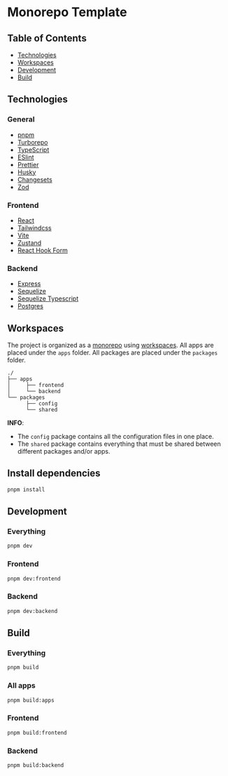 # Monorepo Template

## Table of Contents

- [Technologies](#technologies)
- [Workspaces](#workspaces)
- [Development](#development)
- [Build](#build)

## Technologies

### General
- [pnpm](https://pnpm.io/)
- [Turborepo](https://turbo.build/)
- [TypeScript](https://www.typescriptlang.org/)
- [ESlint](https://eslint.org/)
- [Prettier](https://prettier.io/)
- [Husky](https://typicode.github.io/husky)
- [Changesets](https://github.com/changesets/changesets)
- [Zod](https://zod.dev/)

### Frontend
- [React](https://reactjs.org/)
- [Tailwindcss](https://tailwindcss.com/)
- [Vite](https://vitejs.dev/)
- [Zustand](https://github.com/pmndrs/zustand/)
- [React Hook Form](https://react-hook-form.com/)

### Backend
- [Express](https://expressjs.com/)
- [Sequelize](https://sequelize.org/)
- [Sequelize Typescript](https://www.npmjs.com/package/sequelize-typescript)
- [Postgres](https://www.postgresql.org/)

## Workspaces

The project is organized as a [monorepo](https://monorepo.tools/) using [workspaces](https://pnpm.io/workspaces). All apps are placed under the `apps` folder. All packages are placed under the `packages` folder.

```
./
├── apps
│     ├── frontend
│     └── backend
└── packages
      ├── config
      └── shared
```

**INFO**: 
- The `config` package contains all the configuration files in one place.
- The `shared` package contains everything that must be shared between different packages and/or apps.

## Install dependencies
```sh
pnpm install
```

## Development

### Everything
```sh
pnpm dev
```

### Frontend
```sh
pnpm dev:frontend
```

### Backend
```sh
pnpm dev:backend
```


## Build

### Everything
```sh
pnpm build
```

### All apps
```sh
pnpm build:apps
```

### Frontend
```sh
pnpm build:frontend
```


### Backend
```sh
pnpm build:backend
```

